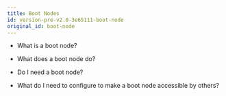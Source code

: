 ```yaml
---
title: Boot Nodes
id: version-pre-v2.0-3e65111-boot-node
original_id: boot-node
---
```


* What is a boot node?

* What does a boot node do?

* Do I need a boot node?

* What do I need to configure to make a boot node accessible by others?
